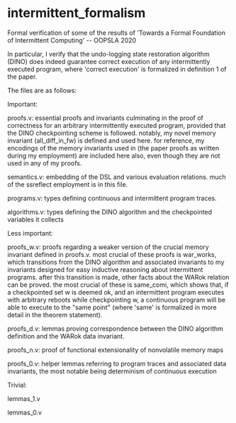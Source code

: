 # intermittent_formalism
Formal verification of some of the results of 'Towards a Formal Foundation of Intermittent Computing' -- OOPSLA 2020

In particular, I verify that the undo-logging state restoration algorithm (DINO) does indeed guarantee correct execution of any intermittently executed program, where 'correct execution' is formalized in definition 1 of the paper. 

The files are as follows:

Important:

proofs.v: essential proofs and invariants culminating in the proof of correctness for an arbitrary intermittently executed program, provided that the DINO checkpointing scheme is followed. notably, my novel memory invariant (all_diff_in_fw) is defined and used here. for reference, my encodings of the memory invariants used in (the paper proofs as written during my employment) are included here also, even though they are not used in any of my proofs.

semantics.v: embedding of the DSL and various evaluation relations. much of the ssreflect employment is in this file.

programs.v: types defining continuous and intermittent program traces. 

algorithms.v: types defining the DINO algorithm and the checkpointed variables it collects


Less important:

proofs_w.v: proofs regarding a weaker version of the crucial memory invariant defined in proofs.v. most crucial of these proofs is war_works, which transitions from the DINO algorithm and associated invariants to my invariants designed for easy inductive reasoning about intermittent programs. after this transition is made, other facts about the WARok relation can be proved. the most crucial of these is same_comi, which shows that, if a checkpointed set w is deemed ok, and an intermittent program executes with arbitrary reboots while checkpointing w, a continuous program will be able to execute to the "same point" (where 'same' is formalized in more detail in the theorem statement).

proofs_d.v: lemmas proving correspondence between the DINO algorithm definition and the WARok data invariant. 

proofs_n.v: proof of functional extensionality of nonvolatile memory maps

proofs_0.v: helper lemmas referring to program traces and associated data invariants, the most notable being determinism of continuous execution


Trivial:

lemmas_1.v

lemmas_0.v

